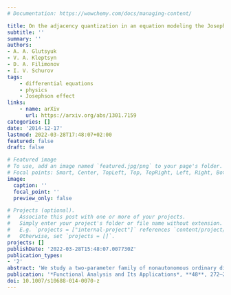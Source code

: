 ```yaml
---
# Documentation: https://wowchemy.com/docs/managing-content/

title: On the adjacency quantization in an equation modeling the Josephson effect
subtitle: ''
summary: ''
authors:
- A. A. Glutsyuk
- V. A. Kleptsyn
- D. A. Filimonov
- I. V. Schurov
tags: 
    - differential equations
    - physics
    - Josephson effect
links:
    - name: arXiv
      url: https://arxiv.org/abs/1301.7159
categories: []
date: '2014-12-17'
lastmod: 2022-03-28T17:48:07+02:00
featured: false
draft: false

# Featured image
# To use, add an image named `featured.jpg/png` to your page's folder.
# Focal points: Smart, Center, TopLeft, Top, TopRight, Left, Right, BottomLeft, Bottom, BottomRight.
image:
  caption: ''
  focal_point: ''
  preview_only: false

# Projects (optional).
#   Associate this post with one or more of your projects.
#   Simply enter your project's folder or file name without extension.
#   E.g. `projects = ["internal-project"]` references `content/project/deep-learning/index.md`.
#   Otherwise, set `projects = []`.
projects: []
publishDate: '2022-03-28T15:48:07.007730Z'
publication_types:
- '2'
abstract: 'We study a two-parameter family of nonautonomous ordinary differential equations on the 2-torus. This family models the Josephson effect in superconductivity. We study its rotation number as a function of the parameters and the _Arnold tongues_ (also known as the _phase locking domains_) defined as the level sets of the rotation number that have nonempty interior. The Arnold tongues of this family of equations have a number of nontypical properties: they exist only for integer values of the rotation number, and the boundaries of the tongues are given by analytic curves. (These results were obtained by Buchstaber-Karpov-Tertychnyi and Ilyashenko-Ryzhov-Filimonov.) The tongue width is zero at the points of intersection of the boundary curves, which results in adjacency points. Numerical experiments and theoretical studies carried out by Buchstaber-Karpov-Tertychnyi and Klimenko-Romaskevich show that each Arnold tongue forms an infinite chain of adjacent domains separated by adjacency points and going to infinity in an asymptotically vertical direction. Recent numerical experiments have also shown that for each Arnold tongue all of its adjacency points lie on one and the same vertical line with integer abscissa equal to the corresponding rotation number. In the present paper, we prove this fact for an open set of two-parameter families of equations in question. In the general case, we prove a weaker claim: the abscissa of each adjacency point is an integer, has the same sign as the rotation number, and does not exceed the latter in absolute value. The proof is based on the representation of the differential equations in question as projectivizations of linear differential equations on the Riemann sphere and the classical theory of linear equations with complex time.'
publication: '*Functional Analysis and Its Applications*, **48**, 272–285'
doi: 10.1007/s10688-014-0070-z
---
```

